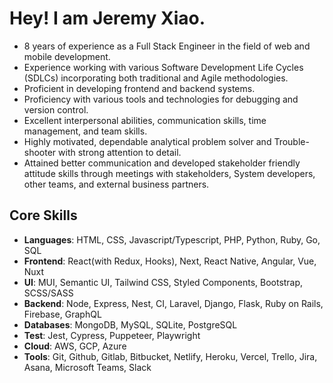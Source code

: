 # Hey! I am Jeremy Xiao.

- 8 years of experience as a Full Stack Engineer in the field of web and mobile development.
- Experience working with various Software Development Life Cycles (SDLCs) incorporating both traditional and Agile methodologies.
- Proficient in developing frontend and backend systems.
- Proficiency with various tools and technologies for debugging and version control.
- Excellent interpersonal abilities, communication skills, time management, and team skills.
- Highly motivated, dependable analytical problem solver and Trouble-shooter with strong attention to detail.
- Attained better communication and developed stakeholder friendly attitude skills through meetings with stakeholders, System developers, other teams, and external business partners.


## Core Skills
- <b>Languages</b>: HTML, CSS, Javascript/Typescript, PHP, Python, Ruby, Go, SQL
- <b>Frontend</b>: React(with Redux, Hooks), Next, React Native, Angular, Vue, Nuxt
- <b>UI</b>: MUI, Semantic UI, Tailwind CSS, Styled Components, Bootstrap, SCSS/SASS
- <b>Backend</b>: Node, Express, Nest, CI, Laravel, Django, Flask, Ruby on Rails, Firebase, GraphQL
- <b>Databases</b>: MongoDB, MySQL, SQLite, PostgreSQL
- <b>Test</b>: Jest, Cypress, Puppeteer, Playwright
- <b>Cloud</b>: AWS, GCP, Azure
- <b>Tools</b>: Git, Github, Gitlab, Bitbucket, Netlify, Heroku, Vercel, Trello, Jira, Asana, Microsoft Teams, Slack
